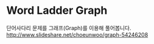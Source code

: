 # Word Ladder Graph
단어사다리 문제를 그래프(Graph)를 이용해 풀어봅니다.  
http://www.slideshare.net/choeunwoo/graph-54246208
